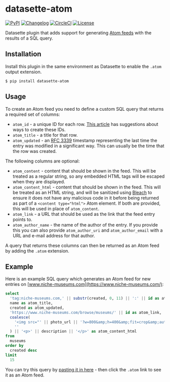 # datasette-atom

[![PyPI](https://img.shields.io/pypi/v/datasette-atom.svg)](https://pypi.org/project/datasette-atom/)
[![Changelog](https://img.shields.io/github/v/release/simonw/datasette-atom?include_prereleases&label=changelog)](https://github.com/simonw/datasette-atom/releases)
[![CircleCI](https://circleci.com/gh/simonw/datasette-atom.svg?style=svg)](https://circleci.com/gh/simonw/datasette-atom)
[![License](https://img.shields.io/badge/license-Apache%202.0-blue.svg)](https://github.com/simonw/datasette-atom/blob/master/LICENSE)

Datasette plugin that adds support for generating [Atom feeds](https://validator.w3.org/feed/docs/atom.html) with the results of a SQL query.

## Installation

Install this plugin in the same environment as Datasette to enable the `.atom` output extension.

    $ pip install datasette-atom

## Usage

To create an Atom feed you need to define a custom SQL query that returns a required set of columns:

* `atom_id` - a unique ID for each row. [This article](https://web.archive.org/web/20080211143232/http://diveintomark.org/archives/2004/05/28/howto-atom-id) has suggestions about ways to create these IDs.
* `atom_title` - a title for that row.
* `atom_updated` - an [RFC 3339](http://www.faqs.org/rfcs/rfc3339.html) timestamp representing the last time the entry was modified in a significant way. This can usually be the time that the row was created.

The following columns are optional:

* `atom_content` - content that should be shown in the feed. This will be treated as a regular string, so any embedded HTML tags will be escaped when they are displayed.
* `atom_content_html` - content that should be shown in the feed. This will be treated as an HTML string, and will be sanitized using [Bleach](https://github.com/mozilla/bleach) to ensure it does not have any malicious code in it before being returned as part of a `<content type="html">` Atom element. If both are provided, this will be used in place of `atom_content`.
* `atom_link` - a URL that should be used as the link that the feed entry points to.
* `atom_author_name` - the name of the author of the entry. If you provide this you can also provide `atom_author_uri` and `atom_author_email` with a URL and e-mail address for that author.

A query that returns these columns can then be returned as an Atom feed by adding the `.atom` extension.

## Example

Here is an example SQL query which generates an Atom feed for new entries on [www.niche-museums.com](https://www.niche-museums.com/):

```sql
select
  'tag:niche-museums.com,' || substr(created, 0, 11) || ':' || id as atom_id,
  name as atom_title,
  created as atom_updated,
  'https://www.niche-museums.com/browse/museums/' || id as atom_link,
  coalesce(
    '<img src="' || photo_url || '?w=800&amp;h=400&amp;fit=crop&amp;auto=compress">',
    ''
  ) || '<p>' || description || '</p>' as atom_content_html
from
  museums
order by
  created desc
limit
  15
```

You can try this query by [pasting it in here](https://www.niche-museums.com/browse) - then click the `.atom` link to see it as an Atom feed.
